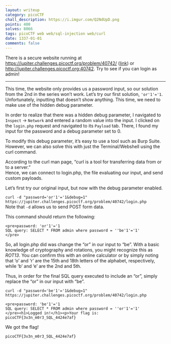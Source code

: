 ```yaml
---
layout: writeup
category: picoCTF
chall_description: https://i.imgur.com/Q2NdUpD.png
points: 400
solves: 8066
tags: picoCTF web web/sql-injection web/curl
date: 1337-01-01
comments: false
---
```


There is a secure website running at https://jupiter.challenges.picoctf.org/problem/40742/ ([link](https://jupiter.challenges.picoctf.org/problem/40742/)) or http://jupiter.challenges.picoctf.org:40742. Try to see if you can login as admin!  

---

This time, the website only provides us a password input, so our solution from the 2nd in the series won’t work. Let’s try our first solution, `'or'1'='1`.
Unfortunately, inputting that doesn’t show anything. This time, we need to make use of the hidden debug parameter.  

In order to realize that there was a hidden debug parameter, I navigated to `Inspect` → `Network` and entered a random value into the input. I clicked on the `login.php` request and navigated to its `Payload` tab. There, I found my input for the password and a debug parameter set to 0.  

To modify this debug parameter, it’s easy to use a tool such as Burp Suite. However, we can also solve this with just the Terminal/Webshell using the curl command.  

According to the curl man page, “curl is  a tool for transferring data from or to a server.”  
Hence, we can connect to login.php, the file evaluating our input, and send custom payloads.  

Let’s first try our original input, but now with the debug parameter enabled.  

`curl -d "password='or'1'='1&debug=1" https://jupiter.challenges.picoctf.org/problem/40742/login.php`  
Note that `-d` allows us to send POST form data.  

This command should return the following:  

    <pre>password: 'or'1'='1
    SQL query: SELECT * FROM admin where password = ''be'1'='1'
    </pre>


So, all login.php did was change the “or” in our input to “be”. With a basic knowledge of cryptography and rotations, you might recognize this as *ROT13*. You can confirm this with an online calculator or by simply noting that ‘o’ and ‘r’ are the 15th and 18th letters of the alphabet, respectively, while ‘b’ and ‘e’ are the 2nd and 5th.  

Thus, in order for the final SQL query executed to include an “or”, simply replace the “or” in our input with “be”.  

`curl -d "password='be'1'='1&debug=1" https://jupiter.challenges.picoctf.org/problem/40742/login.php`

    <pre>password: 'be'1'='1
    SQL query: SELECT * FROM admin where password = ''or'1'='1'
    </pre><h1>Logged in!</h1><p>Your flag is: picoCTF{3v3n_m0r3_SQL_4424e7af}

We got the flag!  

    picoCTF{3v3n_m0r3_SQL_4424e7af}

